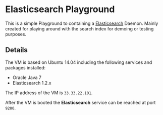 # Elasticsearch Playground

This is a simple Playground to containing a [Elasticsearch]() Daemon. Mainly
created for playing around with the search index for demoing or testing
purposes.


## Details

The VM is based on Ubuntu 14.04 including the following services and packages
installed:

- Oracle Java 7
- Elasticsearch 1.2.x

The IP address of the VM is `33.33.22.101`.

After the VM is booted the **Elasticsearch** service can be reached at port
`9200`.

